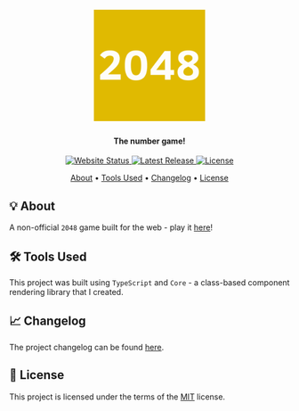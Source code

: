 <h1 align="center">
  <br>
  <a href="https://ollyrowe.github.io/2048/"><img src="https://raw.githubusercontent.com/ollyrowe/2048/master/public/logo.png" alt="2048" width="200"></a>
</h1>

<h4 align="center">The number game!</h4>

<p align="center">
  <a href="https://ollyrowe.github.io/2048/">
    <img
      src="https://img.shields.io/website?down_color=%23c9b458&down_message=offline&up_color=%236aaa64&up_message=online&url=https%3A%2F%2Follyrowe.github.io%2F2048%2F"
      alt="Website Status"
    />
  </a>
  <a href="https://github.com/ollyrowe/2048/releases">
    <img
      src="https://img.shields.io/github/v/release/ollyrowe/2048?color=%2300B0FF"
      alt="Latest Release"
    />
  </a>
  <a href="https://img.shields.io/github/license/ollyrowe/2048.svg">
    <img
      src="https://img.shields.io/github/license/ollyrowe/2048.svg"
      alt="License"/>
  </a>
</p>

<p align="center">
  <a href="#-about">About</a> •
  <a href="#%EF%B8%8F-tools-used">Tools Used</a> •
  <a href="#-changelog">Changelog</a> •
  <a href="#-license">License</a>
</p>

## 💡 About

A non-official `2048` game built for the web - play it [here](https://ollyrowe.github.io/2048/)!

## 🛠️ Tools Used

This project was built using `TypeScript` and `Core` - a class-based component rendering library that I created.

## 📈 Changelog

The project changelog can be found [here](https://github.com/ollyrowe/2048/blob/master/CHANGELOG.md).

## 📝 License

This project is licensed under the terms of the [MIT](https://github.com/ollyrowe/2048/blob/master/LICENSE) license.
